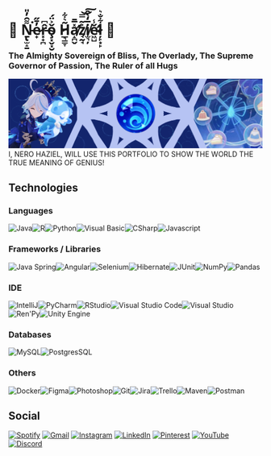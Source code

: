 # 🖤 Ṉ̵̢̫̝̱͌̑̓̎͘e̷̟̓̄̋r̵͓̟̪̂͆ǒ̴̧͓̬͓̮͐̈́  H̷̲͉͇̞͂͛͋a̸̛̝̪̬̽̅̄z̸̘̰̘͐͂̿͝͠i̸̫͉̦̅̒̀̂ě̷̛͖̺̾ļ̷̙͙̙͋̐͛ 🖤

### The Almighty Sovereign of Bliss, The Overlady, The Supreme Governor of Passion, The Ruler of all Hugs 
<img src="FurinaGithub.png" />
I, NERO HAZIEL, WILL USE THIS PORTFOLIO TO SHOW THE WORLD THE TRUE MEANING OF GENIUS!

## Technologies
### Languages
<img src="https://cdn.jsdelivr.net/gh/devicons/devicon@latest/icons/java/java-original.svg" alt="Java" width="7.5%"/><img src="https://cdn.jsdelivr.net/gh/devicons/devicon@latest/icons/r/r-original.svg" alt="R" width="7.5%"/><img src="https://cdn.jsdelivr.net/gh/devicons/devicon@latest/icons/python/python-original.svg" alt="Python" width="7.5%"/><img src="https://cdn.jsdelivr.net/gh/devicons/devicon@latest/icons/visualbasic/visualbasic-original.svg" alt="Visual Basic" width="7.5%"/><img src="https://cdn.jsdelivr.net/gh/devicons/devicon@latest/icons/csharp/csharp-original.svg" alt="CSharp" width="7.5%"/><img src="https://cdn.jsdelivr.net/gh/devicons/devicon@latest/icons/javascript/javascript-original.svg" alt="Javascript" width="7.5%"/>

### Frameworks / Libraries
<img src="https://cdn.jsdelivr.net/gh/devicons/devicon@latest/icons/spring/spring-original.svg" alt="Java Spring" width="7.5%" /><img src="https://cdn.jsdelivr.net/gh/devicons/devicon@latest/icons/angular/angular-original.svg" alt="Angular" width="7.5%"/><img src="https://cdn.jsdelivr.net/gh/devicons/devicon@latest/icons/selenium/selenium-original.svg" alt="Selenium" width="7.5%" /><img src="https://cdn.jsdelivr.net/gh/devicons/devicon@latest/icons/hibernate/hibernate-original.svg" alt="Hibernate" width="7.5%" /><img src="https://cdn.jsdelivr.net/gh/devicons/devicon@latest/icons/junit/junit-original-wordmark.svg" width="7.5%" alt="JUnit" /><img src="https://cdn.jsdelivr.net/gh/devicons/devicon@latest/icons/numpy/numpy-original.svg" alt="NumPy" width="7.5%" /><img src="https://cdn.jsdelivr.net/gh/devicons/devicon@latest/icons/pandas/pandas-original.svg" alt="Pandas" width="7.5%" />

### IDE
<img src="https://cdn.jsdelivr.net/gh/devicons/devicon@latest/icons/intellij/intellij-original.svg" alt="IntelliJ" width="7.5%" /><img src="https://cdn.jsdelivr.net/gh/devicons/devicon@latest/icons/pycharm/pycharm-original.svg" alt="PyCharm" width="7.5%" /><img src="https://cdn.jsdelivr.net/gh/devicons/devicon@latest/icons/rstudio/rstudio-original.svg" alt="RStudio" width="7.5%" /><img src="https://cdn.jsdelivr.net/gh/devicons/devicon@latest/icons/vscode/vscode-original.svg" alt="Visual Studio Code" width="7.5%" /><img src="https://cdn.jsdelivr.net/gh/devicons/devicon@latest/icons/visualstudio/visualstudio-original.svg" alt="Visual Studio" width="7.5%" /><img src="https://cdn.jsdelivr.net/gh/devicons/devicon@latest/icons/renpy/renpy-original.svg" alt="Ren'Py" width="7.5%" /><img src="https://cdn.jsdelivr.net/gh/devicons/devicon@latest/icons/unity/unity-original.svg" alt="Unity Engine" width="7.5%" />        
          

### Databases
<img src="https://cdn.jsdelivr.net/gh/devicons/devicon@latest/icons/mysql/mysql-original.svg" alt="MySQL" width="7.5%" /><img src="https://cdn.jsdelivr.net/gh/devicons/devicon@latest/icons/postgresql/postgresql-original.svg" alt="PostgresSQL" width="7.5%" />
          

### Others
<img src="https://cdn.jsdelivr.net/gh/devicons/devicon@latest/icons/docker/docker-original.svg" alt="Docker" width="7.5%"/><img src="https://cdn.jsdelivr.net/gh/devicons/devicon@latest/icons/figma/figma-original.svg" alt="Figma" width="7.5%" /><img src="https://cdn.jsdelivr.net/gh/devicons/devicon@latest/icons/photoshop/photoshop-original.svg" alt="Photoshop" width="7.5%" /><img src="https://cdn.jsdelivr.net/gh/devicons/devicon@latest/icons/git/git-original.svg" alt="Git" width="7.5%" /><img src="https://cdn.jsdelivr.net/gh/devicons/devicon@latest/icons/jira/jira-original.svg" alt="Jira" width="7.5%" /><img src="https://cdn.jsdelivr.net/gh/devicons/devicon@latest/icons/trello/trello-original.svg" alt="Trello" width="7.5%" /><img src="https://cdn.jsdelivr.net/gh/devicons/devicon@latest/icons/maven/maven-original.svg" alt="Maven" width="7.5%" /><img src="https://cdn.jsdelivr.net/gh/devicons/devicon@latest/icons/postman/postman-original.svg" alt="Postman" width="7.5%" />

## Social
<a href="https://open.spotify.com/user/rnmdyh1dne48gnanz7zumaqq6?si=6722f1ba6eba4722" target="_blank" >![Spotify](https://img.shields.io/badge/Spotify-1ED760?style=for-the-badge&logo=spotify&logoColor=white)</a>
<a href="/HazielNero@gmail.com" target="_blank">![Gmail](https://img.shields.io/badge/Gmail-D14836?style=for-the-badge&logo=gmail&logoColor=white)</a>
<a href="https://www.instagram.com/ndarlingmoon/" target="_blank">![Instagram](https://img.shields.io/badge/Instagram-%23E4405F.svg?style=for-the-badge&logo=Instagram&logoColor=white)</a>
<a href="https://www.linkedin.com/in/nerohaziel/" target="_blank">![LinkedIn](https://img.shields.io/badge/linkedin-%230077B5.svg?style=for-the-badge&logo=linkedin&logoColor=white)</a>
<a href="https://br.pinterest.com/NDarlingMoon/" target="_blank">![Pinterest](https://img.shields.io/badge/Pinterest-%23E60023.svg?style=for-the-badge&logo=Pinterest&logoColor=white)</a>
<a href="https://www.youtube.com/@NDarlingMoon" target="_blank">![YouTube](https://img.shields.io/badge/YouTube-%23FF0000.svg?style=for-the-badge&logo=YouTube&logoColor=white)</a>
<a href="https://discord.gg/pEgEPVcZmj" target="_blank">![Discord](https://img.shields.io/badge/Discord-%235865F2.svg?style=for-the-badge&logo=discord&logoColor=white)</a>
